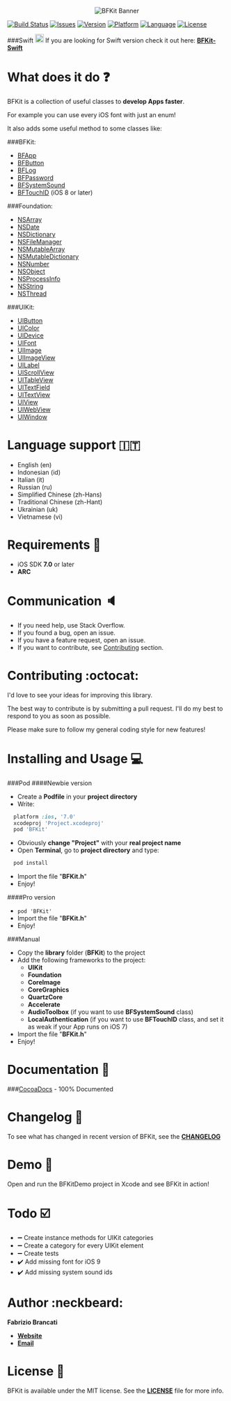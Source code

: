 <p align="center"><img src="http://github.fabriziobrancati.com/bfkit/resources/banner-objc.png" alt="BFKit Banner"></p>

[![Build Status](https://travis-ci.org/FabrizioBrancati/BFKit.svg?branch=master)](https://travis-ci.org/FabrizioBrancati/BFKit)
[![Issues](https://img.shields.io/github/issues/FabrizioBrancati/BFKit.svg?style=flat)](https://github.com/FabrizioBrancati/BFKit/issues)
[![Version](https://img.shields.io/cocoapods/v/BFKit.svg?style=flat)][CocoaDocs]
[![Platform](https://img.shields.io/badge/platform-iOS-000000.svg)][CocoaDocs]
[![Language](https://img.shields.io/badge/language-Objective--C-blue.svg)](https://developer.apple.com/library/mac/documentation/Cocoa/Conceptual/ProgrammingWithObjectiveC/Introduction/Introduction.html)
[![License](https://img.shields.io/badge/license-MIT%20License-lightgrey.svg)](https://github.com/FabrizioBrancati/BFKit/blob/master/LICENSE)

###Swift  <img src="http://github.fabriziobrancati.com/bfkit/resources/swift-icon.png" height="20" width="20">
If you are looking for Swift version check it out here: **[BFKit-Swift](https://github.com/FabrizioBrancati/BFKit-Swift)**

What does it do :question:
===========================
BFKit is a collection of useful classes to **develop Apps faster**.

For example you can use every iOS font with just an enum!

It also adds some useful method to some classes like:

###BFKit:
- [BFApp](http://cocoadocs.org/docsets/BFKit/1.6.4/Classes/BFApp.html)
- [BFButton](http://cocoadocs.org/docsets/BFKit/1.6.4/Classes/BFButton.html)
- [BFLog](http://cocoadocs.org/docsets/BFKit/1.6.4/Classes/BFLog.html)
- [BFPassword](http://cocoadocs.org/docsets/BFKit/1.6.4/Classes/BFPassword.html)
- [BFSystemSound](http://cocoadocs.org/docsets/BFKit/1.6.4/Classes/BFSystemSound.html)
- [BFTouchID](http://cocoadocs.org/docsets/BFKit/1.6.4/Classes/BFTouchID.html) (iOS 8 or later)

###Foundation:
- [NSArray](http://cocoadocs.org/docsets/BFKit/1.6.4/Categories/NSArray+BFKit.html)
- [NSDate](http://cocoadocs.org/docsets/BFKit/1.6.4/Categories/NSDate+BFKit.html)
- [NSDictionary](http://cocoadocs.org/docsets/BFKit/1.6.4/Categories/NSDictionary+BFKit.html)
- [NSFileManager](http://cocoadocs.org/docsets/BFKit/1.6.4/Categories/NSFileManager+BFKit.html)
- [NSMutableArray](http://cocoadocs.org/docsets/BFKit/1.6.4/Categories/NSMutableArray+BFKit.html)
- [NSMutableDictionary](http://cocoadocs.org/docsets/BFKit/1.6.4/Categories/NSMutableDictionary+BFKit.html)
- [NSNumber](http://cocoadocs.org/docsets/BFKit/1.6.4/Categories/NSNumber+BFKit.html)
- [NSObject](http://cocoadocs.org/docsets/BFKit/1.6.4/Categories/NSObject+BFKit.html)
- [NSProcessInfo](http://cocoadocs.org/docsets/BFKit/1.6.4/Categories/NSProcessInfo+BFKit.html)
- [NSString](http://cocoadocs.org/docsets/BFKit/1.6.4/Categories/NSString+BFKit.html)
- [NSThread](http://cocoadocs.org/docsets/BFKit/1.6.4/Categories/NSThread+BFKit.html)

###UIKit:
- [UIButton](http://cocoadocs.org/docsets/BFKit/1.6.4/Categories/NSArray+BFKit.html)
- [UIColor](http://cocoadocs.org/docsets/BFKit/1.6.4/Categories/UIColor+BFKit.html)
- [UIDevice](http://cocoadocs.org/docsets/BFKit/1.6.4/Categories/UIDevice+BFKit.html)
- [UIFont](http://cocoadocs.org/docsets/BFKit/1.6.4/Categories/UIFont+BFKit.html)
- [UIImage](http://cocoadocs.org/docsets/BFKit/1.6.4/Categories/UIImage+BFKit.html)
- [UIImageView](http://cocoadocs.org/docsets/BFKit/1.6.4/Categories/UIImageView+BFKit.html)
- [UILabel](http://cocoadocs.org/docsets/BFKit/1.6.4/Categories/UILabel+BFKit.html)
- [UIScrollView](http://cocoadocs.org/docsets/BFKit/1.6.4/Categories/UIScrollView+BFKit.html)
- [UITableView](http://cocoadocs.org/docsets/BFKit/1.6.4/Categories/UITableView+BFKit.html)
- [UITextField](http://cocoadocs.org/docsets/BFKit/1.6.4/Categories/UITextField+BFKit.html)
- [UITextView](http://cocoadocs.org/docsets/BFKit/1.6.4/Categories/UITextView+BFKit.html)
- [UIView](http://cocoadocs.org/docsets/BFKit/1.6.4/Categories/UIView+BFKit.html)
- [UIWebView](http://cocoadocs.org/docsets/BFKit/1.6.4/Categories/UIWebView+BFKit.html)
- [UIWindow](http://cocoadocs.org/docsets/BFKit/1.6.4/Categories/UIWindow+BFKit.html)

Language support :it:
=====================
- English (en)
- Indonesian (id)
- Italian (it)
- Russian (ru)
- Simplified Chinese (zh-Hans)
- Traditional Chinese (zh-Hant)
- Ukrainian (uk)
- Vietnamese (vi)

Requirements :iphone:
=====================
- iOS SDK **7.0** or later
- **ARC**

Communication :speaker:
=======================
- If you need help, use Stack Overflow.
- If you found a bug, open an issue.
- If you have a feature request, open an issue.
- If you want to contribute, see [Contributing](https://github.com/FabrizioBrancati/BFKit#contributing-octocat) section.

Contributing :octocat:
======================
I'd love to see your ideas for improving this library.

The best way to contribute is by submitting a pull request.
I'll do my best to respond to you as soon as possible.

Please make sure to follow my general coding style for new features!

Installing and Usage :computer:
===============================
###Pod
####Newbie version
- Create a **Podfile** in your **project directory**
- Write:
```ruby
  platform :ios, '7.0'
  xcodeproj 'Project.xcodeproj'
  pod 'BFKit'
```
- Obviously **change "Project"**  with your **real project name**
- Open **Terminal**, go to **project directory** and type:
```bash
  pod install
```
- Import the file "**BFKit.h**"
- Enjoy!

####Pro version
- ```pod 'BFKit'```
- Import the file "**BFKit.h**"
- Enjoy!

###Manual
- Copy the **library** folder (**BFKit**) to the project
- Add the following frameworks to the project:
  - **UIKit**
  - **Foundation**
  - **CoreImage**
  - **CoreGraphics**
  - **QuartzCore**
  - **Accelerate**
  - **AudioToolbox** (if you want to use **BFSystemSound** class)
  - **LocalAuthentication** (if you want to use **BFTouchID** class, and set it as weak if your App runs on iOS 7)
- Import the file "**BFKit.h**"
- Enjoy!

Documentation :100:
===================
###[CocoaDocs] - 100% Documented

Changelog :bookmark_tabs:
=========================
To see what has changed in recent version of BFKit, see the **[CHANGELOG](https://github.com/FabrizioBrancati/BFKit/blob/master/CHANGELOG.md)**

Demo :wrench:
=============
Open and run the BFKitDemo project in Xcode and see BFKit in action!

Todo :ballot_box_with_check:
============================
- :heavy_minus_sign: Create instance methods for UIKit categories
- :heavy_minus_sign: Create a category for every UIKit element
- :heavy_minus_sign: Create tests
- :heavy_check_mark: Add missing font for iOS 9
- :heavy_check_mark: Add missing system sound ids

Author :neckbeard:
==================
**Fabrizio Brancati**

- **[Website](http://www.fabriziobrancati.com)**
- **[Email](mailto:fabrizio.brancati@gmail.com)**

License :scroll:
================
BFKit is available under the MIT license. See the **[LICENSE](https://github.com/FabrizioBrancati/BFKit/blob/master/LICENSE)** file for more info.

[CocoaDocs]: http://cocoadocs.org/docsets/BFKit/1.6.4/
